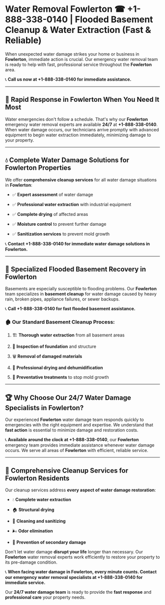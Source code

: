 # Water Removal Fowlerton ☎ +1-888-338-0140 | Flooded Basement Cleanup & Water Extraction (Fast & Reliable)

When unexpected water damage strikes your home or business in **Fowlerton**, immediate action is crucial. Our emergency water removal team is ready to help with fast, professional service throughout the **Fowlerton** area. 

📞 **Call us now at +1-888-338-0140 for immediate assistance.**
---
## 🚀 Rapid Response in Fowlerton When You Need It Most
Water emergencies don't follow a schedule. That's why our **Fowlerton** emergency water removal experts are available **24/7** at **+1-888-338-0140**. When water damage occurs, our technicians arrive promptly with advanced equipment to begin water extraction immediately, minimizing damage to your property.
---
## 💧 Complete Water Damage Solutions for Fowlerton Properties
We offer **comprehensive cleanup services** for all water damage situations in **Fowlerton**:
- ✅ **Expert assessment** of water damage  
- ✅ **Professional water extraction** with industrial equipment  
- ✅ **Complete drying** of affected areas  
- ✅ **Moisture control** to prevent further damage  
- ✅ **Sanitization services** to prevent mold growth  
📞 **Contact +1-888-338-0140 for immediate water damage solutions in Fowlerton.**
---
## 🌊 Specialized Flooded Basement Recovery in Fowlerton
Basements are especially susceptible to flooding problems. Our **Fowlerton** team specializes in **basement cleanup** for water damage caused by heavy rain, broken pipes, appliance failures, or sewer backups. 
📞 **Call +1-888-338-0140 for fast flooded basement assistance.**
### 🏚️ Our Standard Basement Cleanup Process:
1. 🏗️ **Thorough water extraction** from all basement areas  
2. 🔎 **Inspection of foundation** and structure  
3. 🗑️ **Removal of damaged materials**  
4. 💨 **Professional drying and dehumidification**  
5. 🚫 **Preventative treatments** to stop mold growth  
---
## 🏆 Why Choose Our 24/7 Water Damage Specialists in Fowlerton?
Our experienced **Fowlerton** water damage team responds quickly to emergencies with the right equipment and expertise. We understand that **fast action** is essential to minimize damage and restoration costs.
📞 **Available around the clock at +1-888-338-0140**, our **Fowlerton** emergency team provides immediate assistance whenever water damage occurs. We serve all areas of **Fowlerton** with efficient, reliable service.
---
## 🧹 Comprehensive Cleanup Services for Fowlerton Residents
Our cleanup services address **every aspect of water damage restoration**:
- 💧 **Complete water extraction**  
- 🏠 **Structural drying**  
- 🧼 **Cleaning and sanitizing**  
- 🌬️ **Odor elimination**  
- 🚫 **Prevention of secondary damage**  
Don't let water damage **disrupt your life** longer than necessary. Our **Fowlerton** water removal experts work efficiently to restore your property to its pre-damage condition.
📞 **When facing water damage in Fowlerton, every minute counts. Contact our emergency water removal specialists at +1-888-338-0140 for immediate service.**
Our **24/7 water damage team** is ready to provide the **fast response** and **professional care** your property needs.
